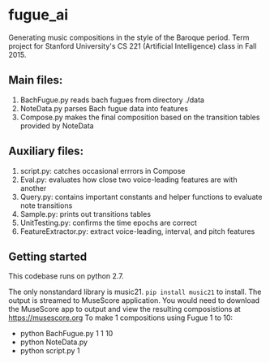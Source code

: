 # fugue_ai
Generating music compositions in the style of the Baroque period. Term project for Stanford University's CS 221 (Artificial Intelligence) class in Fall 2015.

## Main files:
1. BachFugue.py
reads bach fugues from directory ./data
2. NoteData.py
parses Bach fugue data into features
3. Compose.py
makes the final composition based on the transition tables provided by NoteData

## Auxiliary files:
1. script.py: catches occasional errrors in Compose
1. Eval.py: evaluates how close two voice-leading features are with another
1. Query.py: contains important constants and helper functions to evaluate note transitions
1. Sample.py: prints out transitions tables
1. UnitTesting.py: confirms the time epochs are correct
1. FeatureExtractor.py: extract voice-leading, interval, and pitch features

## Getting started
This codebase runs on python 2.7.

The only nonstandard library is music21. `pip install music21` to install.
The output is streamed to MuseScore application. You would need to download the MuseScore app to output and view the resulting composistions at https://musescore.org
To make 1 compositions using Fugue 1 to 10:
- python BachFugue.py 1 1 10 
- python NoteData.py
- python script.py 1
